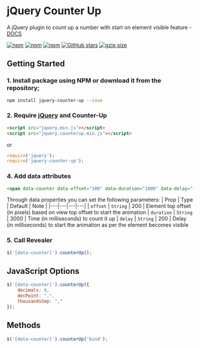 # jQuery Counter Up
A jQuery plugin to count up a number with start on element visible feature - [DOCS](https://bissolli.github.io/jquery-counter-up/)

[![npm](https://img.shields.io/npm/v/jquery-counter-up.svg)](https://www.npmjs.com/package/jquery-counter-up)
[![npm](https://img.shields.io/npm/dt/jquery-counter-up.svg)](https://www.npmjs.com/package/jquery-counter-up)
[![npm](https://img.shields.io/npm/l/jquery-counter-up.svg)](https://github.com/bissolli/jquery-counter-up/blob/master/LICENSE)
[![GitHub stars](https://img.shields.io/github/stars/bissolli/jquery-counter-up.svg)](https://github.com/bissolli/jquery-counter-up/stargazers)
[![gzip size](http://img.badgesize.io/https://unpkg.com/jquery-counter-up?compression=gzip)](https://github.com/bissolli/jquery-counter-up)

## Getting Started

### 1. Install package using NPM or download it from the repository;
```bash
npm install jquery-counter-up --save
```

### 2. Require [jQuery](https://jquery.com/) and Counter-Up
```html
<script src="jquery.min.js"></script>
<script src="jquery.counterup.min.js"></script>
```
or
```javascript
require('jquery');
require('jquery-counter-up');
```

### 4. Add data attributes
```html
<span data-counter data-offset="100" data-duration="1000" data-delay="1000">400</span>
```
Through data properties you can set the following parameters:
| Prop | Type | Default | Note |
|---|---|---|---|
| `offset` | `String` | 200 | Element top offset (in pixels) based on view top offset to start the animation
| `duration` | `String` | 3000 | Time (in milliseconds) to count it up
| `delay` | `String` | 200 | Delay (in milliseconds) to start the animation as per the element becomes visible

### 5. Call Revealer
```javascript
$('[data-counter]').counterUp();
```


## JavaScript Options
```javascript
$('[data-counter]').counterUp({
    decimals: 0,
    decPoint: ".",
    thousandsSep: ","
});
```


## Methods
```javascript
$('[data-counter]').counterUp('bind');
```
